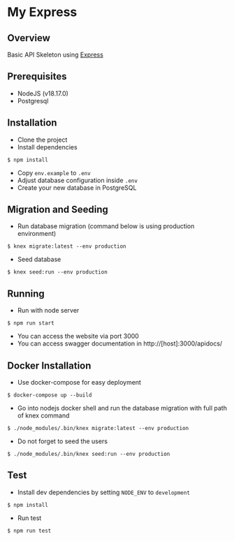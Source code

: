 # My Express

## Overview
Basic API Skeleton using [Express](https://expressjs.com/)

## Prerequisites
- NodeJS (v18.17.0)
- Postgresql

## Installation
- Clone the project
- Install dependencies
```
$ npm install
```
- Copy `env.example` to `.env`
- Adjust database configuration inside `.env`
- Create your new database in PostgreSQL

## Migration and Seeding
- Run database migration (command below is using production environment)
```
$ knex migrate:latest --env production
```
- Seed database
```
$ knex seed:run --env production
```

## Running
- Run with node server
```
$ npm run start
```
- You can access the website via port 3000
- You can access swagger documentation in http://[host]:3000/apidocs/


## Docker Installation
- Use docker-compose for easy deployment
```
$ docker-compose up --build
```
- Go into nodejs docker shell and run the database migration with full path of knex command
```
$ ./node_modules/.bin/knex migrate:latest --env production
```
- Do not forget to seed the users
```
$ ./node_modules/.bin/knex seed:run --env production
```

## Test
- Install dev dependencies by setting `NODE_ENV` to `development`
```
$ npm install
```
- Run test
```
$ npm run test
```